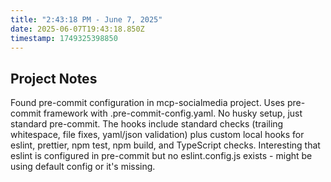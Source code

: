 ```yaml
---
title: "2:43:18 PM - June 7, 2025"
date: 2025-06-07T19:43:18.850Z
timestamp: 1749325398850
---
```


## Project Notes

Found pre-commit configuration in mcp-socialmedia project. Uses pre-commit framework with .pre-commit-config.yaml. No husky setup, just standard pre-commit. The hooks include standard checks (trailing whitespace, file fixes, yaml/json validation) plus custom local hooks for eslint, prettier, npm test, npm build, and TypeScript checks. Interesting that eslint is configured in pre-commit but no eslint.config.js exists - might be using default config or it's missing.
